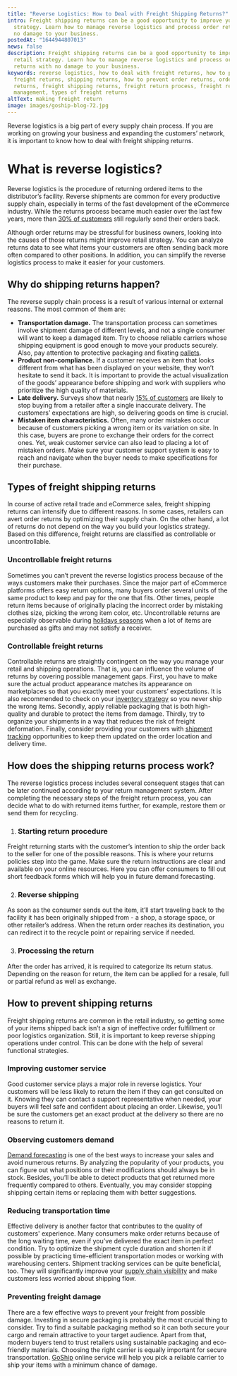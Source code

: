 ```yaml
---
title: "Reverse Logistics: How to Deal with Freight Shipping Returns?"
intro: Freight shipping returns can be a good opportunity to improve your retail
  strategy. Learn how to manage reverse logistics and process order returns with
  no damage to your business.
postedAt: "1644944807013"
news: false
description: Freight shipping returns can be a good opportunity to improve your
  retail strategy. Learn how to manage reverse logistics and process order
  returns with no damage to your business.
keywords: reverse logistics, how to deal with freight returns, how to prevent
  freight returns, shipping returns, how to prevent order returns, order
  returns, freight shipping returns, freight return process, freight return
  management, types of freight returns
altText: making freight return
image: images/goship-blog-72.jpg
---
```



Reverse logistics is a big part of every supply chain process. If you are working on growing your business and expanding the customers’ network, it is important to know how to deal with freight shipping returns.

# What is reverse logistics?



Reverse logistics is the procedure of returning ordered items to the distributor’s facility. Reverse shipments are common for every productive supply chain, especially in terms of the fast development of the eCommerce industry. While the returns process became much easier over the last few years, more than [30% of customers](https://www.invespcro.com/blog/ecommerce-product-return-rate-statistics/) still regularly send their orders back. 



Although order returns may be stressful for business owners, looking into the causes of those returns might improve retail strategy. You can analyze returns data to see what items your customers are often sending back more often compared to other positions. In addition, you can simplify the reverse logistics process to make it easier for your customers.

## Why do shipping returns happen?

The reverse supply chain process is a result of various internal or external reasons. The most common of them are:



* **Transportation damage.** The transportation process can sometimes involve shipment damage of different levels, and not a single consumer will want to keep a damaged item. Try to choose reliable carriers whose shipping equipment is good enough to move your products securely. Also, pay attention to protective packaging and fixating [pallets](https://www.goship.com/posts/package-vs-pallet-shipping).
* **Product non-compliance.** If a customer receives an item that looks different from what has been displayed on your website, they won’t hesitate to send it back. It is important to provide the actual visualization of the goods’ appearance before shipping and work with suppliers who prioritize the high quality of materials.
* **Late delivery.** Surveys show that nearly [15% of customers](https://www.websitemagazine.com/blog/the-impact-of-late-and-inaccurate-deliveries-on-customer-loyalty) are likely to stop buying from a retailer after a single inaccurate delivery. The customers’ expectations are high, so delivering goods on time is crucial.
* **Mistaken item characteristics.** Often, many order mistakes occur because of customers picking a wrong item or its variation on site. In this case, buyers are prone to exchange their orders for the correct ones. Yet, weak customer service can also lead to placing a lot of mistaken orders. Make sure your customer support system is easy to reach and navigate when the buyer needs to make specifications for their purchase.

## Types of freight shipping returns



In course of active retail trade and eCommerce sales, freight shipping returns can intensify due to different reasons. In some cases, retailers can avert order returns by optimizing their supply chain. On the other hand, a lot of returns do not depend on the way you build your logistics strategy. Based on this difference, freight returns are classified as controllable or uncontrollable.



### Uncontrollable freight returns



Sometimes you can’t prevent the reverse logistics process because of the ways customers make their purchases. Since the major part of eCommerce platforms offers easy return options, many buyers order several units of the same product to keep and pay for the one that fits. Other times, people return items because of originally placing the incorrect order by mistaking clothes size, picking the wrong item color, etc. Uncontrollable returns are especially observable during [holidays seasons](https://www.goship.com/posts/preparing-your-business-for-the-holiday-season) when a lot of items are purchased as gifts and may not satisfy a receiver.



### Controllable freight returns

Controllable returns are straightly contingent on the way you manage your retail and shipping operations. That is, you can influence the volume of returns by covering possible management gaps. First, you have to make sure the actual product appearance matches its appearance on marketplaces so that you exactly meet your customers’ expectations. It is also recommended to check on your [inventory strategy](https://www.goship.com/posts/attain-better-inventory-accuracy-to-improve-order-fulfillment) so you never ship the wrong items. Secondly, apply reliable packaging that is both high-quality and durable to protect the items from damage. Thirdly, try to organize your shipments in a way that reduces the risk of freight deformation. Finally, consider providing your customers with [shipment tracking](https://www.goship.com/posts/3-reasons-shipment-tracking-matters) opportunities to keep them updated on the order location and delivery time.



## How does the shipping returns process work?

The reverse logistics process includes several consequent stages that can be later continued according to your return management system. After completing the necessary steps of the freight return process, you can decide what to do with returned items further, for example, restore them or send them for recycling.



1. ### Starting return procedure



Freight returning starts with the customer’s intention to ship the order back to the seller for one of the possible reasons. This is where your returns policies step into the game. Make sure the return instructions are clear and available on your online resources. Here you can offer consumers to fill out short feedback forms which will help you in future demand forecasting.



2. ### Reverse shipping



As soon as the consumer sends out the item, it’ll start traveling back to the facility it has been originally shipped from - a shop, a storage space, or other retailer’s address. When the return order reaches its destination, you can redirect it to the recycle point or repairing service if needed.



3. ### Processing the return



After the order has arrived, it is required to categorize its return status. Depending on the reason for return, the item can be applied for a resale, full or partial refund as well as exchange.

## How to prevent shipping returns

Freight shipping returns are common in the retail industry, so getting some of your items shipped back isn’t a sign of ineffective order fulfillment or poor logistics organization. Still, it is important to keep reverse shipping operations under control. This can be done with the help of several functional strategies.



### Improving customer service

Good customer service plays a major role in reverse logistics. Your customers will be less likely to return the item if they can get consulted on it. Knowing they can contact a support representative when needed, your buyers will feel safe and confident about placing an order. Likewise, you’ll be sure the customers get an exact product at the delivery so there are no reasons to return it.



### Observing customers demand

[Demand forecasting](https://www.goship.com/posts/how-to-optimize-order-fulfillment-to-avoid-overstocking-and-understocking) is one of the best ways to increase your sales and avoid numerous returns. By analyzing the popularity of your products, you can figure out what positions or their modifications should always be in stock. Besides, you’ll be able to detect products that get returned more frequently compared to others. Eventually, you may consider stopping shipping certain items or replacing them with better suggestions.



### Reducing transportation time

Effective delivery is another factor that contributes to the quality of customers' experience. Many consumers make order returns because of the long waiting time, even if you’ve delivered the exact item in perfect condition. Try to optimize the shipment cycle duration and shorten it if possible by practicing time-efficient transportation modes or working with warehousing centers. Shipment tracking services can be quite beneficial, too. They will significantly improve your [supply chain visibility](https://www.goship.com/posts/what-is-supply-chain-visibility-and-why-is-it-important) and make customers less worried about shipping flow.

### Preventing freight damage

There are a few effective ways to prevent your freight from possible damage. Investing in secure packaging is probably the most crucial thing to consider. Try to find a suitable packaging method so it can both secure your cargo and remain attractive to your target audience. Apart from that, modern buyers tend to trust retailers using sustainable packaging and eco-friendly materials. Choosing the right carrier is equally important for secure transportation. [GoShip](https://www.goship.com/) online service will help you pick a reliable carrier to ship your items with a minimum chance of damage.